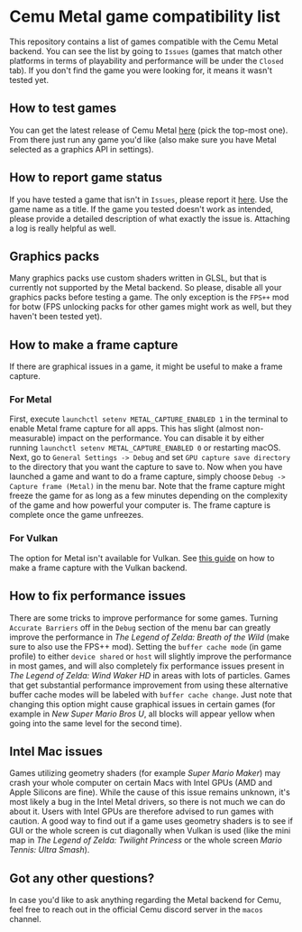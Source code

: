 # Cemu Metal game compatibility list

This repository contains a list of games compatible with the Cemu Metal backend. You can see the list by going to `Issues` (games that match other platforms in terms of playability and performance will be under the `Closed` tab). If you don't find the game you were looking for, it means it wasn't tested yet.

## How to test games

You can get the latest release of Cemu Metal [here](https://github.com/SamoZ256/Cemu/tags) (pick the top-most one). From there just run any game you'd like (also make sure you have Metal selected as a graphics API in settings).

## How to report game status

If you have tested a game that isn't in `Issues`, please report it [here](https://github.com/SamoZ256/cemu-metal-game-compatibility/issues/new?assignees=&labels=&projects=&template=game-compatibility-template.md&title=). Use the game name as a title. If the game you tested doesn't work as intended, please provide a detailed description of what exactly the issue is. Attaching a log is really helpful as well.

## Graphics packs

Many graphics packs use custom shaders written in GLSL, but that is currently not supported by the Metal backend. So please, disable all your graphics packs before testing a game. The only exception is the `FPS++` mod for botw (FPS unlocking packs for other games might work as well, but they haven't been tested yet).

## How to make a frame capture

If there are graphical issues in a game, it might be useful to make a frame capture.

### For Metal

First, execute `launchctl setenv METAL_CAPTURE_ENABLED 1` in the terminal to enable Metal frame capture for all apps. This has slight (almost non-measurable) impact on the performance. You can disable it by either running `launchctl setenv METAL_CAPTURE_ENABLED 0` or restarting macOS. Next, go to `General Settings -> Debug` and set `GPU capture save directory` to the directory that you want the capture to save to. Now when you have launched a game and want to do a frame capture, simply choose `Debug -> Capture frame (Metal)` in the menu bar. Note that the frame capture might freeze the game for as long as a few minutes depending on the complexity of the game and how powerful your computer is. The frame capture is complete once the game unfreezes.

### For Vulkan

The option for Metal isn't available for Vulkan. See [this guide](https://github.com/SamoZ256/cemu-frame-capture) on how to make a frame capture with the Vulkan backend.

## How to fix performance issues

There are some tricks to improve performance for some games. Turning `Accurate Barriers` off in the `Debug` section of the menu bar can greatly improve the performance in *The Legend of Zelda: Breath of the Wild* (make sure to also use the FPS++ mod). Setting the `buffer cache mode` (in game profile) to either `device shared` or `host` will slightly improve the performance in most games, and will also completely fix performance issues present in *The Legend of Zelda: Wind Waker HD* in areas with lots of particles. Games that get substantial performance improvement from using these alternative buffer cache modes will be labeled with `buffer cache change`. Just note that changing this option might cause graphical issues in certain games (for example in *New Super Mario Bros U*, all blocks will appear yellow when going into the same level for the second time).

## Intel Mac issues

Games utilizing geometry shaders (for example *Super Mario Maker*) may crash your whole computer on certain Macs with Intel GPUs (AMD and Apple Silicons are fine). While the cause of this issue remains unknown, it's most likely a bug in the Intel Metal drivers, so there is not much we can do about it. Users with Intel GPUs are therefore advised to run games with caution. A good way to find out if a game uses geometry shaders is to see if GUI or the whole screen is cut diagonally when Vulkan is used (like the mini map in *The Legend of Zelda: Twilight Princess* or the whole screen *Mario Tennis: Ultra Smash*).

## Got any other questions?

In case you'd like to ask anything regarding the Metal backend for Cemu, feel free to reach out in the official Cemu discord server in the `macos` channel.
